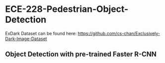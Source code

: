 # ECE-228-Pedestrian-Object-Detection

ExDark Dataset can be found here: https://github.com/cs-chan/Exclusively-Dark-Image-Dataset

## Object Detection with pre-trained Faster R-CNN

